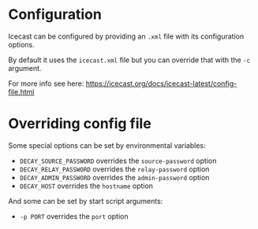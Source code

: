 # Configuration

Icecast can be configured by providing an `.xml` file with its configuration options.

By default it uses the `icecast.xml` file but you can override that with the `-c` argument.

For more info see here: https://icecast.org/docs/icecast-latest/config-file.html

# Overriding config file

Some special options can be set by environmental variables:

- `DECAY_SOURCE_PASSWORD` overrides the `source-password` option
- `DECAY_RELAY_PASSWORD` overrides the `relay-password` option
- `DECAY_ADMIN_PASSWORD` overrides the `admin-password` option
- `DECAY_HOST` overrides the `hostname` option

And some can be set by start script arguments:

- `-p PORT` overrides the `port` option
